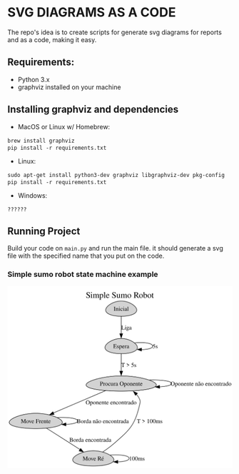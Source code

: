 # SVG DIAGRAMS AS A CODE

The repo's idea is to create scripts for generate svg diagrams for reports and as a code, making it easy.

## Requirements:

- Python 3.x
- graphviz installed on your machine

## Installing graphviz and dependencies

* MacOS or Linux w/ Homebrew:

````
brew install graphviz
pip install -r requirements.txt
````

* Linux:

````
sudo apt-get install python3-dev graphviz libgraphviz-dev pkg-config
pip install -r requirements.txt
````

* Windows:

````
??????
````


## Running Project

Build your code on `main.py` and run the main file. it should generate a svg file with the specified name that you put
on the code.


### Simple sumo robot state machine example
![state_machine_labIII.svg](resources/state_machine_sumo_robot_simple.svg)


